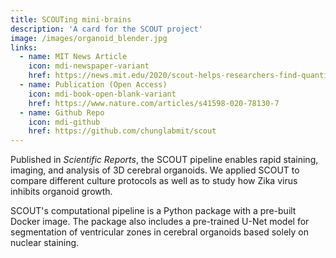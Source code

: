 ```yaml
---
title: SCOUTing mini-brains
description: 'A card for the SCOUT project'
image: /images/organoid_blender.jpg
links:
  - name: MIT News Article
    icon: mdi-newspaper-variant
    href: https://news.mit.edu/2020/scout-helps-researchers-find-quantify-differences-among-organoids-1214
  - name: Publication (Open Access)
    icon: mdi-book-open-blank-variant
    href: https://www.nature.com/articles/s41598-020-78130-7
  - name: Github Repo
    icon: mdi-github
    href: https://github.com/chunglabmit/scout 
---
```


Published in *Scientific Reports*, the SCOUT pipeline enables
rapid staining, imaging, and analysis of 3D cerebral organoids. We
applied SCOUT to compare different culture protocols as well as to
study how Zika virus inhibits organoid growth.

SCOUT's computational pipeline is a Python package with a pre-built
Docker image. The package also includes a pre-trained U-Net model
for segmentation of ventricular zones in cerebral organoids based
solely on nuclear staining.
